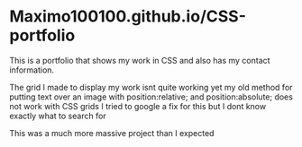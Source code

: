 # Maximo100100.github.io/CSS-portfolio

This is a portfolio that shows my work in CSS and also has my contact information.

The grid I made to display my work isnt quite working yet my old method for putting text
over an image with position:relative; and position:absolute; does not work with CSS grids I 
tried to google a fix for this but I dont know exactly what to search for

This was a much more massive project than I expected 
